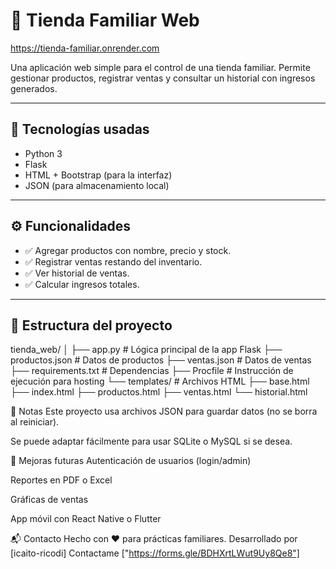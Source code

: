 # 🛒 Tienda Familiar Web

https://tienda-familiar.onrender.com

Una aplicación web simple para el control de una tienda familiar. Permite gestionar productos, registrar ventas y consultar un historial con ingresos generados.

---

## 🧰 Tecnologías usadas

- Python 3
- Flask
- HTML + Bootstrap (para la interfaz)
- JSON (para almacenamiento local)

---

## ⚙️ Funcionalidades

- ✅ Agregar productos con nombre, precio y stock.
- ✅ Registrar ventas restando del inventario.
- ✅ Ver historial de ventas.
- ✅ Calcular ingresos totales.

---

## 📁 Estructura del proyecto

tienda_web/
│
├── app.py # Lógica principal de la app Flask
├── productos.json # Datos de productos
├── ventas.json # Datos de ventas
├── requirements.txt # Dependencias
├── Procfile # Instrucción de ejecución para hosting
└── templates/ # Archivos HTML
├── base.html
├── index.html
├── productos.html
├── ventas.html
└── historial.html

📌 Notas
Este proyecto usa archivos JSON para guardar datos (no se borra al reiniciar).

Se puede adaptar fácilmente para usar SQLite o MySQL si se desea.

🚀 Mejoras futuras
Autenticación de usuarios (login/admin)

Reportes en PDF o Excel

Gráficas de ventas

App móvil con React Native o Flutter

📬 Contacto
Hecho con ❤️ para prácticas familiares.
Desarrollado por [icaito-ricodi]
Contactame ["https://forms.gle/BDHXrtLWut9Uy8Qe8"]
